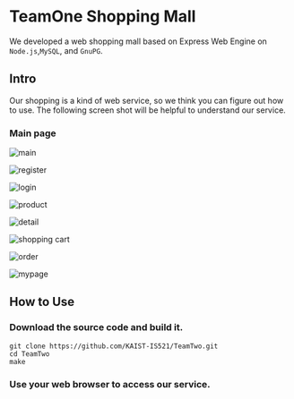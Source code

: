 # TeamOne Shopping Mall
We developed a web shopping mall based on Express Web Engine on `Node.js`,`MySQL`, and `GnuPG`.

## Intro

Our shopping is a kind of web service, so we think you can figure out how to use.
The following screen shot will be helpful to understand our service.

### Main page
![main](./README_img/main.png)

![register](./README_img/register.png)

![login](./README_img/login.png)

![product](./README_img/product.png)

![detail](./README_img/detail.png)

![shopping cart](./README_img/cart.png)

![order](./README_img/order.png)

![mypage](./README_img/mypage.png)


## How to Use
### Download the source code and build it.
```
git clone https://github.com/KAIST-IS521/TeamTwo.git
cd TeamTwo
make
```

### Use your web browser to access our service.